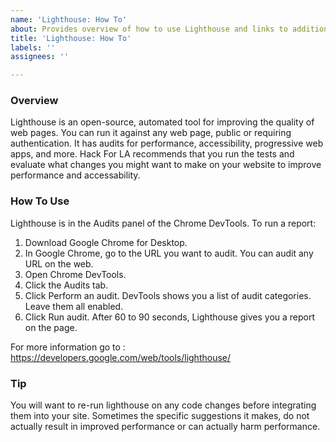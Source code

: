 ```yaml
---
name: 'Lighthouse: How To'
about: Provides overview of how to use Lighthouse and links to additional resources
title: 'Lighthouse: How To'
labels: ''
assignees: ''

---
```


### Overview

Lighthouse is an open-source, automated tool for improving the quality of web pages. You can run it against any web page, public or requiring authentication. It has audits for performance, accessibility, progressive web apps, and more.  Hack For LA recommends that you run the tests and evaluate what changes you might want to make on your website to improve performance and accessability.

### How To Use

Lighthouse is in the Audits panel of the Chrome DevTools. To run a report:

1. Download Google Chrome for Desktop.
1. In Google Chrome, go to the URL you want to audit. You can audit any URL on the web.
1. Open Chrome DevTools.
1. Click the Audits tab.
1. Click Perform an audit. DevTools shows you a list of audit categories. Leave them all enabled.
1. Click Run audit. After 60 to 90 seconds, Lighthouse gives you a report on the page.

For more information go to :
https://developers.google.com/web/tools/lighthouse/

### Tip

You will want to re-run lighthouse on any code changes before integrating them into your site.  Sometimes the specific suggestions it makes, do not actually result in improved performance or can actually harm performance.
